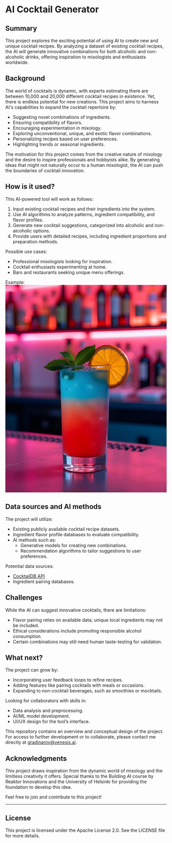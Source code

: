 # AI Cocktail Generator



## Summary

This project explores the exciting potential of using AI to create new and unique cocktail recipes. By analyzing a dataset of existing cocktail recipes, the AI will generate innovative combinations for both alcoholic and non-alcoholic drinks, offering inspiration to mixologists and enthusiasts worldwide.

## Background

The world of cocktails is dynamic, with experts estimating there are between 10,000 and 20,000 different cocktail recipes in existence. Yet, there is endless potential for new creations. This project aims to harness AI's capabilities to expand the cocktail repertoire by:

* Suggesting novel combinations of ingredients.
* Ensuring compatibility of flavors.
* Encouraging experimentation in mixology.
* Exploring unconventional, unique, and exotic flavor combinations.
* Personalizing recipes based on user preferences.
* Highlighting trends or seasonal ingredients.

The motivation for this project comes from the creative nature of mixology and the desire to inspire professionals and hobbyists alike. By generating ideas that might not naturally occur to a human mixologist, the AI can push the boundaries of cocktail innovation.

## How is it used?

This AI-powered tool will work as follows:

1. Input existing cocktail recipes and their ingredients into the system.
2. Use AI algorithms to analyze patterns, ingredient compatibility, and flavor profiles.
3. Generate new cocktail suggestions, categorized into alcoholic and non-alcoholic options.
4. Provide users with detailed recipes, including ingredient proportions and preparation methods.

Possible use cases:
* Professional mixologists looking for inspiration.
* Cocktail enthusiasts experimenting at home.
* Bars and restaurants seeking unique menu offerings.

Example:
![Example Interface](freepik_edit_Candid-image-photography-natural-textures-highly-r.jpg)

## Data sources and AI methods

The project will utilize:

* Existing publicly available cocktail recipe datasets.
* Ingredient flavor profile databases to evaluate compatibility.
* AI methods such as:
  - Generative models for creating new combinations.
  - Recommendation algorithms to tailor suggestions to user preferences.

Potential data sources:
- [CocktailDB API](https://www.thecocktaildb.com/api.php)
- Ingredient pairing databases.

## Challenges

While the AI can suggest innovative cocktails, there are limitations:

* Flavor pairing relies on available data; unique local ingredients may not be included.
* Ethical considerations include promoting responsible alcohol consumption.
* Certain combinations may still need human taste-testing for validation.

## What next?

The project can grow by:

* Incorporating user feedback loops to refine recipes.
* Adding features like pairing cocktails with meals or occasions.
* Expanding to non-cocktail beverages, such as smoothies or mocktails.

Looking for collaborators with skills in:
- Data analysis and preprocessing.
- AI/ML model development.
- UI/UX design for the tool’s interface.

This repository contains an overview and conceptual design of the project. For access to further development or to collaborate, please contact me directly at gradinarov@venesis.ai.

## Acknowledgments

This project draws inspiration from the dynamic world of mixology and the limitless creativity it offers. Special thanks to the Building AI course by Reaktor Innovations and the University of Helsinki for providing the foundation to develop this idea.

Feel free to join and contribute to this project!

---

## License

This project is licensed under the Apache License 2.0. See the LICENSE file for more details.

